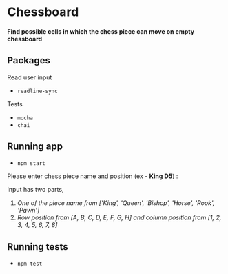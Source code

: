 # Chessboard

#### Find possible cells in which the chess piece can move on empty chessboard

## Packages

Read user input
- `readline-sync`

Tests
- `mocha`
- `chai`

## Running app
- `npm start`

Please enter chess piece name and position (ex - **King D5**) :

Input has two parts,
1. *One of the piece name from ['King', 'Queen', 'Bishop', 'Horse', 'Rook', 'Pawn']*
2. *Row position from [A, B, C, D, E, F, G, H] and column position from [1, 2, 3, 4, 5, 6, 7, 8]*

## Running tests
- `npm test`
